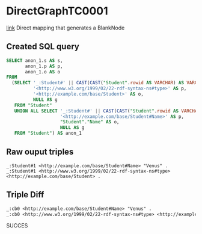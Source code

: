 # DirectGraphTC0001
[link](https://www.w3.org/TR/rdb2rdf-test-cases/#DirectGraphTC0001)
Direct mapping that generates a BlankNode

## Created SQL query
```sql
SELECT anon_1.s AS s,
       anon_1.p AS p,
       anon_1.o AS o
FROM
  (SELECT '_:Student#' || CAST(CAST("Student".rowid AS VARCHAR) AS VARCHAR) AS s,
          '<http://www.w3.org/1999/02/22-rdf-syntax-ns#type>' AS p,
          '<http://example.com/base/Student>' AS o,
          NULL AS g
   FROM "Student"
   UNION ALL SELECT '_:Student#' || CAST(CAST("Student".rowid AS VARCHAR) AS VARCHAR) AS s,
                    '<http://example.com/base/Student#Name>' AS p,
                    "Student"."Name" AS o,
                    NULL AS g
   FROM "Student") AS anon_1
```

## Raw ouput triples
```
_:Student#1 <http://example.com/base/Student#Name> "Venus" .
_:Student#1 <http://www.w3.org/1999/02/22-rdf-syntax-ns#type> <http://example.com/base/Student> .
```

## Triple Diff
```diff
_:cb0 <http://example.com/base/Student#Name> "Venus" .
_:cb0 <http://www.w3.org/1999/02/22-rdf-syntax-ns#type> <http://example.com/base/Student> .
```

SUCCES